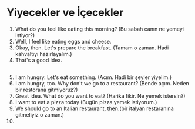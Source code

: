 # Yiyecekler ve  İçecekler

1. What do you feel like eating this morning? (Bu sabah canın ne yemeyi istiyor?)
2. Well, I feel like eating eggs and cheese.
3. Okay, then. Let's prepare the breakfast. (Tamam o zaman. Hadi kahvaltıyı hazırlayalım.)
4. That's a good idea. 
##
5. I am hungry. Let's eat something.  (Acım. Hadi bir şeyler yiyelim.)
6. I am hungry, too. Why don't we go to a restaurant? (Bende  açım. Neden bir restorana gitmiyoruz?)
7. Great idea. What do you want to eat? (Harika fikir. Ne yemek istersin?)
8. I want to eat a pizza today (Bugün pizza yemek istiyorum.)
9. We should go to an Italian restaurant, then.(bir italyan restaranına gitmeliyiz o zaman.)
10. 
